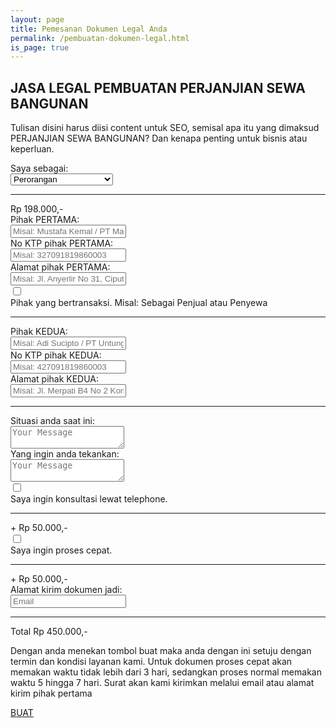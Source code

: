 ```yaml
---
layout: page
title: Pemesanan Dokumen Legal Anda
permalink: /pembuatan-dokumen-legal.html
is_page: true
---
```


<section class="first-child">
  <div class="container">
    <div class="row">
      <div class="col-md-8">
        <h1><strong>JASA LEGAL PEMBUATAN PERJANJIAN SEWA BANGUNAN</strong></h1>
        <p class="lead">
          Tulisan disini harus diisi content untuk SEO, semisal apa itu yang dimaksud PERJANJIAN SEWA BANGUNAN? Dan kenapa penting untuk bisnis atau keperluan.</p>
      </div>
    </div>

  </div>
</section>
      
<section id="checkout">	
  <div class="container">
    <div class="row">
      <div class="col-md-10">
        <form>
          <label>Saya sebagai: </label>
          <div class="inputs-wrapper">
            <select>
              <option value="volvo">Perorangan</option>
              <option value="saab">Instansi / Badan Hukum</option>
            </select>
          </div>
          <div class="subprice">
            <hr class="a1" />
            <span class="a2">Rp 198.000,-</span>
          </div>
          <label>Pihak PERTAMA: </label>
          <div class="inputs-wrapper">
            <input class="validate-required" type="text" placeholder="Misal: Mustafa Kemal / PT Maju Terus" name="jasa" onfocus="this.placeholder = ''" onblur="this.placeholder = 'Misal: Mustafa Kemal / PT Maju Terus'">
          </div>
          <label>No KTP pihak PERTAMA: </label>
          <div class="inputs-wrapper">
            <input class="validate-required" type="text" placeholder="Misal: 327091819860003" name="jasa" onfocus="this.placeholder = ''" onblur="this.placeholder = 'Misal: 327091819860003'">
          </div>
          <label>Alamat pihak PERTAMA: </label>
          <div class="inputs-wrapper">
            <input class="validate-required" type="text" placeholder="Misal: Jl. Anyerlir No 31, Ciputat, DKI Jakarta" name="jasa" onfocus="this.placeholder = ''" onblur="this.placeholder = 'Misal: Jl. Anyerlir No 31, Ciputat, DKI Jakarta'">
          </div>
          <div>
            <div class="cbox">
              <input type="checkbox" value="1" id="cboxPihakBertransaksi" name="" /> <label for="cboxPihakBertransaksi"> </label >
            </div>
            <label> Pihak yang bertransaksi. Misal: Sebagai Penjual atau Penyewa</label>
          </div>
          <hr/>
          <label>Pihak KEDUA: </label>
          <div class="inputs-wrapper">
            <input class="validate-required" type="text" placeholder="Misal: Adi Sucipto / PT Untung Terus" name="jasa" onfocus="this.placeholder = ''" onblur="this.placeholder = 'Misal: Adi Sucipto / PT Untung Terus'">
          </div>
          <label>No KTP pihak KEDUA: </label>
          <div class="inputs-wrapper">
            <input class="validate-required" type="text" placeholder="Misal: 427091819860003" name="jasa" onfocus="this.placeholder = ''" onblur="this.placeholder = 'Misal: 427091819860003'">
          </div>
          <label>Alamat pihak KEDUA: </label>
          <div class="inputs-wrapper">
            <input class="validate-required" type="text" placeholder="Misal: Jl. Merpati B4 No 2 Komplek CB Bintaro, Tangerang Selatan." name="jasa" onfocus="this.placeholder = ''" onblur="this.placeholder = 'Misal: Jl. Merpati B4 No 2 Komplek CB Bintaro, Tangerang Selatan.'">
          </div>
          <hr/>
          <label>Situasi anda saat ini: </label>
          <div class="inputs-wrapper">
            <textarea class="form-message validate-required" name="message" placeholder="Your Message"></textarea>
          </div>
          <label>Yang ingin anda tekankan: </label>
          <div class="inputs-wrapper">
            <textarea class="form-message validate-required" name="message" placeholder="Your Message"></textarea>
          </div>
          <div>
            <div class="cbox">
              <input type="checkbox" value="1" id="cboxKonsultasi" name="" /> <label for="cboxKonsultasi"> </label >
            </div>
            <label> Saya ingin konsultasi lewat telephone.</label>
          </div>
          <div class="subprice">
            <hr class="a1" />
            <span class="a2">+ Rp 50.000,-</span>
          </div>
          <div>
            <div class="cbox">
              <input type="checkbox" value="1" id="cboxJadiCepat" name="" /> <label for="cboxJadiCepat"> </label >
            </div>
            <label> Saya ingin proses cepat.</label>
          </div>
          <div class="subprice">
            <hr class="a1" />
            <span class="a2">+ Rp 50.000,-</span>
          </div>
          <label>Alamat kirim dokumen jadi: </label>
          <div class="inputs-wrapper">
            <input class="validate-required" type="text" placeholder="Email" name="jasa" onfocus="this.placeholder = ''" onblur="this.placeholder = 'Email'">
          </div>
          <div class="subprice">
            <hr class="a1" />
            <span class="a2">Total Rp 450.000,-</span>
          </div>
          <p class="xy1">Dengan anda menekan tombol buat maka anda dengan ini setuju dengan termin dan kondisi layanan kami. Untuk dokumen proses cepat akan memakan waktu tidak lebih dari 3 hari, sedangkan proses normal memakan waktu 5 hingga 7 hari. Surat akan kami kirimkan melalui email atau alamat kirim pihak pertama</p>
          <a href="#" class="btn btn-primary btn-filled">BUAT</a>
        </form>
      </div>
      <!--<div class="col-md-4">
        <table>
          <tr>
            <td>JASA LEGAL</td>
            <td>: Rp 198.000</td>
          </tr>
          <tr>
            <td>+ EKSPRESS</td>
            <td>: Rp 100.000</td>
          </tr>
          <tr>
            <td>+ KONSUKTASI</td>
            <td>: Rp 100.000</td>
          </tr>
          <tr>
            <td>TOTAL</td>
            <td>: Rp 450.000</td>
          </tr>
        </table>
      </div>-->
    </div>
  </div>
</section>  
